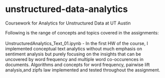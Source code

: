 # unstructured-data-analytics
Coursework for Analytics for Unstructured Data at UT Austin

Following is the range of concepts and topics covered in the assignments: \
\
UnstructuredAnalytics_Text_01.ipynb - In the first HW of the course, I implemented conceptual text analytics without much emphasis on sentiment analysis but purely focusing on the insights that can be uncovered by word frequency and multiple word co-occurences in documents. Algorithms and concepts for word frequency, pairwise lift analysis,and  zipfs law implemented and tested throughout the assignment. 
